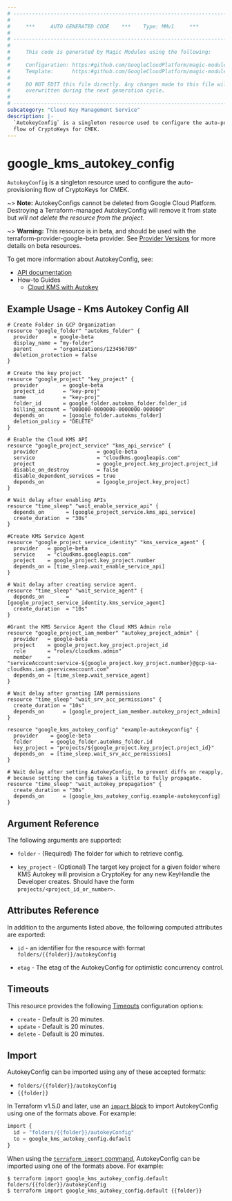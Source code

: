 ```yaml
---
# ----------------------------------------------------------------------------
#
#     ***     AUTO GENERATED CODE    ***    Type: MMv1     ***
#
# ----------------------------------------------------------------------------
#
#     This code is generated by Magic Modules using the following:
#
#     Configuration: https:#github.com/GoogleCloudPlatform/magic-modules/tree/main/mmv1/products/kms/AutokeyConfig.yaml
#     Template:      https:#github.com/GoogleCloudPlatform/magic-modules/tree/main/mmv1/templates/terraform/resource.html.markdown.tmpl
#
#     DO NOT EDIT this file directly. Any changes made to this file will be
#     overwritten during the next generation cycle.
#
# ----------------------------------------------------------------------------
subcategory: "Cloud Key Management Service"
description: |-
  `AutokeyConfig` is a singleton resource used to configure the auto-provisioning
  flow of CryptoKeys for CMEK.
---
```


# google_kms_autokey_config

`AutokeyConfig` is a singleton resource used to configure the auto-provisioning
flow of CryptoKeys for CMEK.


~> **Note:** AutokeyConfigs cannot be deleted from Google Cloud Platform.
Destroying a Terraform-managed AutokeyConfig will remove it from state but
*will not delete the resource from the project.*

~> **Warning:** This resource is in beta, and should be used with the terraform-provider-google-beta provider.
See [Provider Versions](https://terraform.io/docs/providers/google/guides/provider_versions.html) for more details on beta resources.

To get more information about AutokeyConfig, see:

* [API documentation](https://cloud.google.com/kms/docs/reference/rest/v1/AutokeyConfig)
* How-to Guides
    * [Cloud KMS with Autokey](https://cloud.google.com/kms/docs/kms-with-autokey)

## Example Usage - Kms Autokey Config All


```hcl
# Create Folder in GCP Organization
resource "google_folder" "autokms_folder" {
  provider     = google-beta
  display_name = "my-folder"
  parent       = "organizations/123456789"
  deletion_protection = false
}

# Create the key project
resource "google_project" "key_project" {
  provider        = google-beta
  project_id      = "key-proj"
  name            = "key-proj"
  folder_id       = google_folder.autokms_folder.folder_id
  billing_account = "000000-0000000-0000000-000000"
  depends_on      = [google_folder.autokms_folder]
  deletion_policy = "DELETE"
}

# Enable the Cloud KMS API
resource "google_project_service" "kms_api_service" {
  provider                   = google-beta
  service                    = "cloudkms.googleapis.com"
  project                    = google_project.key_project.project_id
  disable_on_destroy         = false
  disable_dependent_services = true
  depends_on                 = [google_project.key_project]
}

# Wait delay after enabling APIs
resource "time_sleep" "wait_enable_service_api" {
  depends_on       = [google_project_service.kms_api_service]
  create_duration  = "30s"
}

#Create KMS Service Agent
resource "google_project_service_identity" "kms_service_agent" {
  provider   = google-beta
  service    = "cloudkms.googleapis.com"
  project    = google_project.key_project.number
  depends_on = [time_sleep.wait_enable_service_api]
}

# Wait delay after creating service agent.
resource "time_sleep" "wait_service_agent" {
  depends_on       = [google_project_service_identity.kms_service_agent]
  create_duration  = "10s"
}

#Grant the KMS Service Agent the Cloud KMS Admin role
resource "google_project_iam_member" "autokey_project_admin" {
  provider   = google-beta
  project    = google_project.key_project.project_id
  role       = "roles/cloudkms.admin"
  member     = "serviceAccount:service-${google_project.key_project.number}@gcp-sa-cloudkms.iam.gserviceaccount.com"
  depends_on = [time_sleep.wait_service_agent]
}

# Wait delay after granting IAM permissions
resource "time_sleep" "wait_srv_acc_permissions" {
  create_duration = "10s"
  depends_on      = [google_project_iam_member.autokey_project_admin]
}

resource "google_kms_autokey_config" "example-autokeyconfig" {
  provider    = google-beta
  folder      = google_folder.autokms_folder.id
  key_project = "projects/${google_project.key_project.project_id}"
  depends_on  = [time_sleep.wait_srv_acc_permissions]
}

# Wait delay after setting AutokeyConfig, to prevent diffs on reapply,
# because setting the config takes a little to fully propagate.
resource "time_sleep" "wait_autokey_propagation" {
  create_duration = "30s"
  depends_on      = [google_kms_autokey_config.example-autokeyconfig]
}
```

## Argument Reference

The following arguments are supported:


* `folder` -
  (Required)
  The folder for which to retrieve config.


* `key_project` -
  (Optional)
  The target key project for a given folder where KMS Autokey will provision a
  CryptoKey for any new KeyHandle the Developer creates. Should have the form
  `projects/<project_id_or_number>`.



## Attributes Reference

In addition to the arguments listed above, the following computed attributes are exported:

* `id` - an identifier for the resource with format `folders/{{folder}}/autokeyConfig`

* `etag` -
  The etag of the AutokeyConfig for optimistic concurrency control.


## Timeouts

This resource provides the following
[Timeouts](https://developer.hashicorp.com/terraform/plugin/sdkv2/resources/retries-and-customizable-timeouts) configuration options:

- `create` - Default is 20 minutes.
- `update` - Default is 20 minutes.
- `delete` - Default is 20 minutes.

## Import


AutokeyConfig can be imported using any of these accepted formats:

* `folders/{{folder}}/autokeyConfig`
* `{{folder}}`


In Terraform v1.5.0 and later, use an [`import` block](https://developer.hashicorp.com/terraform/language/import) to import AutokeyConfig using one of the formats above. For example:

```tf
import {
  id = "folders/{{folder}}/autokeyConfig"
  to = google_kms_autokey_config.default
}
```

When using the [`terraform import` command](https://developer.hashicorp.com/terraform/cli/commands/import), AutokeyConfig can be imported using one of the formats above. For example:

```
$ terraform import google_kms_autokey_config.default folders/{{folder}}/autokeyConfig
$ terraform import google_kms_autokey_config.default {{folder}}
```
